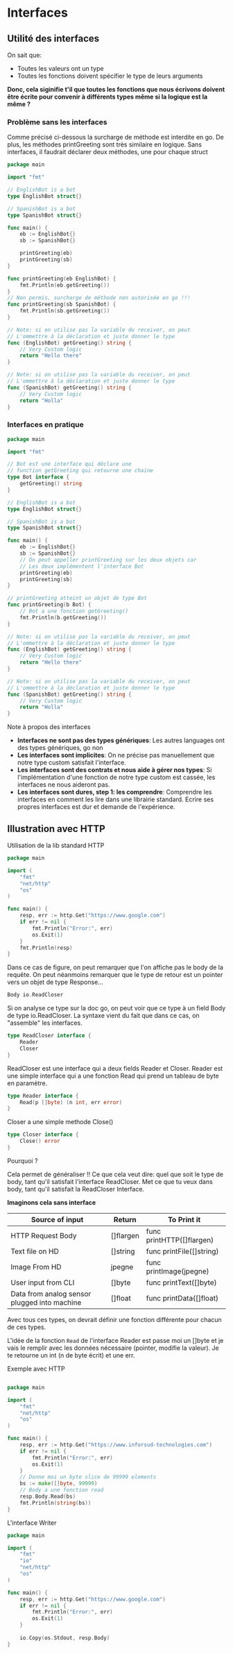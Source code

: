 # Interfaces

## Utilité des interfaces

On sait que:
- Toutes les valeurs ont un type
- Toutes les fonctions doivent spécifier le type de leurs arguments

**Donc, cela siginifie t'il que toutes les fonctions que nous écrivons doivent être écrite pour convenir à différents types même si la logique est la même ?**

### Problème sans les interfaces

Comme précisé ci-dessous la surcharge de méthode est interdite en go. De plus, les méthodes printGreeting sont très similaire en logique. Sans interfaces, il faudrait déclarer deux méthodes, une pour chaque struct

```go
package main

import "fmt"

// EnglishBot is a bot
type EnglishBot struct{}

// SpanishBot is a bot
type SpanishBot struct{}

func main() {
	eb := EnglishBot{}
	sb := SpanishBot{}

	printGreeting(eb)
	printGreeting(sb)
}

func printGreeting(eb EnglishBot) {
	fmt.Println(eb.getGreeting())
}
// Non permis, surcharge de méthode non autorisée en go !!!
func printGreeting(sb SpanishBot) {
	fmt.Println(sb.getGreeting())
}

// Note: si on utilise pas la variable du receiver, on peut
// L'ommettre à la déclaration et juste donner le type
func (EnglishBot) getGreeting() string {
	// Very Custom logic
	return "Hello there"
}

// Note: si on utilise pas la variable du receiver, on peut
// L'ommettre à la déclaration et juste donner le type
func (SpanishBot) getGreeting() string {
	// Very Custom logic
	return "Holla"
}

```

### Interfaces en pratique

```go
package main

import "fmt"

// Bot est une interface qui déclare une
// function getGreeting qui retourne une chaine
type Bot interface {
	getGreeting() string
}

// EnglishBot is a bot
type EnglishBot struct{}

// SpanishBot is a bot
type SpanishBot struct{}

func main() {
	eb := EnglishBot{}
	sb := SpanishBot{}
    // On peut appeller printGreeting sur les deux objets car
	// Les deux implémentent l'interface Bot
	printGreeting(eb)
	printGreeting(sb)
}

// printGreeting atteint un objet de type Bot
func printGreeting(b Bot) {
    // Bot a une fonction getGreeting()
	fmt.Println(b.getGreeting())
}

// Note: si on utilise pas la variable du receiver, on peut
// L'ommettre à la déclaration et juste donner le type
func (EnglishBot) getGreeting() string {
	// Very Custom logic
	return "Hello there"
}

// Note: si on utilise pas la variable du receiver, on peut
// L'ommettre à la déclaration et juste donner le type
func (SpanishBot) getGreeting() string {
	// Very Custom logic
	return "Holla"
}
```

Note à propos des interfaces

- **Interfaces ne sont pas des types génériques**: Les autres languages ont des types génériques, go non
- **Les interfaces sont implicites**: On ne précise pas manuellement que notre type custom satisfait l'interface. 
- **Les interfaces sont des contrats et nous aide à gérer nos types**: Si l'implémentation d'une fonction de notre type custom est cassée, les interfaces ne nous aideront pas. 
- **Les interfaces sont dures, step 1: les comprendre**: Comprendre les interfaces en comment les lire dans une librairie standard. Ecrire ses propres interfaces est dur et demande de l'expérience. 



## Illustration avec HTTP

Utilisation de la lib standard HTTP

```go
package main

import (
	"fmt"
	"net/http"
	"os"
)

func main() {
	resp, err := http.Get("https://www.google.com")
	if err != nil {
		fmt.Println("Error:", err)
		os.Exit(1)
	}
	fmt.Println(resp)
}
```

Dans ce cas de figure, on peut remarquer que l'on affiche pas le body de la requête. On peut néanmoins remarquer que le type de retour est un pointer vers un objet de type Response... 

```go
Body io.ReadCloser
```

Si on analyse ce type sur la doc go, on peut voir que ce type à un field Body de type io.ReadCloser. La syntaxe vient du fait que dans ce cas, on "assemble" les interfaces.

```go
type ReadCloser interface {
    Reader
    Closer
}
```

ReadCloser est une interface qui a deux fields Reader et Closer. Reader est une simple interface qui a une fonction Read qui prend un tableau de byte en paramètre. 

```go
type Reader interface {
    Read(p []byte) (n int, err error)
}
```

Closer a une simple methode Close()

```go
type Closer interface {
    Close() error
}
```

Pourquoi ? 

Cela permet de généraliser !! Ce que cela veut dire: quel que soit le type de body, tant qu'il satisfait l'interface ReadCloser. Met ce que tu veux dans body, tant qu'il satisfait la ReadCloser Interface.

**Imaginons cela sans interface**

| Source of input                              | Return    | To Print it               |
| -------------------------------------------- | --------- | ------------------------- |
| HTTP Request Body                            | []flargen | func printHTTP([]flargen) |
| Text file on HD                              | []string  | func printFile([]string)  |
| Image From HD                                | jpegne    | func printImage(jpegne)   |
| User input from CLI                          | []byte    | func printText([]byte)    |
| Data from analog sensor plugged into machine | []float   | func printData([]float)   |

Avec tous ces types, on devrait définir une fonction différente pour chacun de ces types. 

L'idée de la fonction ```Read``` de l'interface Reader est passe moi un []byte et je vais le remplir avec les données nécessaire (pointer, modifie la valeur). Je te retourne un int (n de byte écrit) et une err.

Exemple avec HTTP

```go

package main

import (
	"fmt"
	"net/http"
	"os"
)

func main() {
	resp, err := http.Get("https://www.inforsud-technologies.com")
	if err != nil {
		fmt.Println("Error:", err)
		os.Exit(1)
	}
	// Donne moi un byte slice de 99999 elements
	bs := make([]byte, 99999)
	// Body a une fonction read
	resp.Body.Read(bs)
	fmt.Println(string(bs))
}
```

L'interface Writer

```go
package main

import (
	"fmt"
	"io"
	"net/http"
	"os"
)

func main() {
	resp, err := http.Get("https://www.google.com")
	if err != nil {
		fmt.Println("Error:", err)
		os.Exit(1)
	}
	
	io.Copy(os.Stdout, resp.Body)
}



```